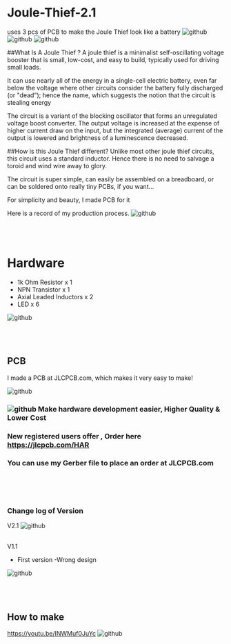 # Joule-Thief-2.1
uses 3 pcs of PCB to make the Joule Thief look like a battery
![github](https://github.com/James-workshop/Joule-Thief/blob/main/IMG_33411.jpg "Joule-Thief")
![github](https://github.com/James-workshop/Joule-Thief/blob/main/IMG_3345.JPG "Joule-Thief")
![github](https://github.com/James-workshop/Joule-Thief/blob/main/IMG_3346.JPG "Joule-Thief")

##What Is A Joule Thief ?
A joule thief is a minimalist self-oscillating voltage booster that is small, low-cost, and easy to build, typically used for driving small loads. 

It can use nearly all of the energy in a single-cell electric battery, even far below the voltage where other circuits consider the battery fully discharged (or "dead"); hence the name, which suggests the notion that the circuit is stealing energy 

The circuit is a variant of the blocking oscillator that forms an unregulated voltage boost converter. The output voltage is increased at the expense of higher current draw on the input, but the integrated (average) current of the output is lowered and brightness of a luminescence decreased.


##How is this Joule Thief different?
Unlike most other joule thief circuits, this circuit uses a standard inductor. Hence there is no need to salvage a toroid and wind wire away to glory.

The circuit is super simple, can easily be assembled on a breadboard, or can be soldered onto really tiny PCBs, if you want...



For simplicity and beauty, I made PCB for it

Here is a record of my production process.
![github](https://github.com/James-workshop/Joule-Thief/blob/main/IMG_3291.JPG "Joule-Thief")
<BR><BR><BR><BR>
# Hardware
* 1k Ohm Resistor x 1
* NPN Transistor x 1
* Axial Leaded Inductors x 2
* LED x 6

![github](https://github.com/James-workshop/Joule-Thief/blob/main/2021-10-29%2001.50.52.png "Schematic")
<BR><BR><BR><BR>
## PCB
I made a PCB at JLCPCB.com, which makes it very easy to make!

![github](https://github.com/James-workshop/Joule-Thief/blob/main/2021-10-29%2010.16.29.jpg "Joule-Thief-2.0")

### ![github](https://jlcpcb.com/client/svg/nv_logo.svg "JLCPCB") Make hardware development easier, Higher Quality & Lower Cost
### New registered users offer , **Order here https://jlcpcb.com/HAR**
### You can use my Gerber file to place an order at JLCPCB.com
<BR><BR><BR>
### Change log of Version
V2.1
![github](https://github.com/James-workshop/Joule-Thief/blob/main/%E8%9E%A2%E5%B9%95%E6%88%AA%E5%9C%96%202021-12-07%2002.52.55.png "PCB2.1")
  <BR><BR>
  
V1.1
* First version
  -Wrong design
  
![github](https://github.com/James-workshop/Joule-Thief/blob/main/%E8%9E%A2%E5%B9%95%E6%88%AA%E5%9C%96%202021-11-02%2016.24.38.png "PCB")
  <BR><BR><BR><BR>
## How to make<BR>
  <a href="https://youtu.be/INWMuf0JuYc">https://youtu.be/INWMuf0JuYc</a>
    ![github](https://github.com/James-workshop/Joule-Thief/blob/main/cover%20photo%203.jpg "Youtube Cover Photo")

  
  
  
